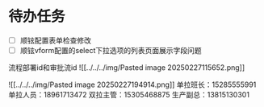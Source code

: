 # 待办任务
- [ ] 顺铉配置表单检查修改
- [ ] 顺铉vform配置的select下拉选项的列表页面展示字段问题

流程部署id和审批流id
![[../../../img/Pasted image 20250227115652.png]]


![[../../../img/Pasted image 20250227194914.png]]
单拉班长：15285555991
单拉人员：18961713472
双拉主管：15305468875
生产副总：13815130301